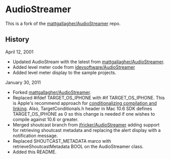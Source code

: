 AudioStreamer
=============

This is a fork of the [mattgallagher/AudioStreamer](https://github.com/mattgallagher/AudioStreamer) repo.

History
-------

April 12, 2001
  * Updated AudioStream with the latest from [mattgallagher/AudioStreamer](https://github.com/mattgallagher/AudioStreamer).
  * Added level meter code from [idevsoftware/AudioStreamer](https://github.com/idevsoftware/AudioStreamer)
  * Added level meter display to the sample projects.

January 30, 2011

  * Forked [mattgallagher/AudioStreamer](https://github.com/mattgallagher/AudioStreamer).
  * Replaced #ifdef TARGET_OS_IPHONE with #if TARGET_OS_IPHONE. This is Apple's recommend approach for [conditionalizing compilation and linking](http://developer.apple.com/library/ios/#documentation/Xcode/Conceptual/iphone_development/115-Configuring_Applications/configuring_applications.html#//apple_ref/doc/uid/TP40007959-CH19-SW3). Also, TargetConditionals.h header in Mac 10.6 SDK defines TARGET_OS_IPHONE as 0 so this change is needed if one wishes to compile against 10.6 or greater.
  * Merged shoutcast branch from [jfricker/AudioStreamer](https://github.com/jfricker/AudioStreamer) adding support for retrieving shoutcast metadata and replacing the alert display with a notification message.
  * Replaced SHOUTCAST_METADATA marco with retrieveShoutcastMetadata BOOL on the AudioStreamer class.
  * Added this README.